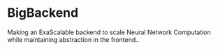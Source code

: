 # BigBackend
Making an ExaScalable backend to scale Neural Network Computation while maintaining abstraction in the frontend..
